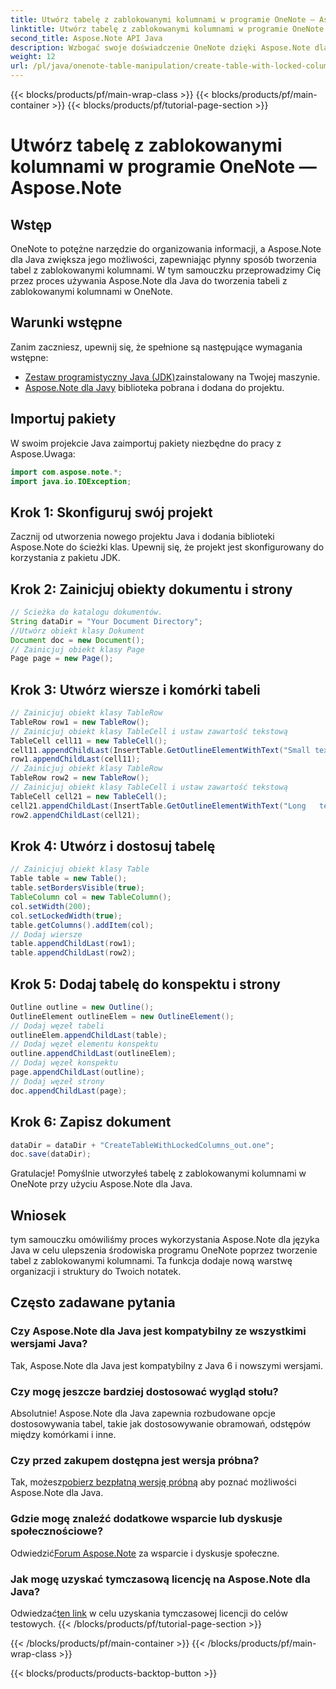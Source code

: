 ```yaml
---
title: Utwórz tabelę z zablokowanymi kolumnami w programie OneNote — Aspose.Note
linktitle: Utwórz tabelę z zablokowanymi kolumnami w programie OneNote — Aspose.Note
second_title: Aspose.Note API Java
description: Wzbogać swoje doświadczenie OneNote dzięki Aspose.Note dla Java. Dowiedz się, jak tworzyć tabele z zablokowanymi kolumnami, korzystając z przewodnika krok po kroku. Pobierz teraz bezpłatną wersję próbną!
weight: 12
url: /pl/java/onenote-table-manipulation/create-table-with-locked-columns/
---
```


{{< blocks/products/pf/main-wrap-class >}}
{{< blocks/products/pf/main-container >}}
{{< blocks/products/pf/tutorial-page-section >}}

# Utwórz tabelę z zablokowanymi kolumnami w programie OneNote — Aspose.Note

## Wstęp
OneNote to potężne narzędzie do organizowania informacji, a Aspose.Note dla Java zwiększa jego możliwości, zapewniając płynny sposób tworzenia tabel z zablokowanymi kolumnami. W tym samouczku przeprowadzimy Cię przez proces używania Aspose.Note dla Java do tworzenia tabeli z zablokowanymi kolumnami w OneNote.
## Warunki wstępne
Zanim zaczniesz, upewnij się, że spełnione są następujące wymagania wstępne:
- [Zestaw programistyczny Java (JDK)](https://www.oracle.com/java/technologies/javase-downloads.html)zainstalowany na Twojej maszynie.
- [Aspose.Note dla Javy](https://downloads.aspose.com/note/java) biblioteka pobrana i dodana do projektu.
## Importuj pakiety
W swoim projekcie Java zaimportuj pakiety niezbędne do pracy z Aspose.Uwaga:
```java
import com.aspose.note.*;
import java.io.IOException;
```
## Krok 1: Skonfiguruj swój projekt
Zacznij od utworzenia nowego projektu Java i dodania biblioteki Aspose.Note do ścieżki klas. Upewnij się, że projekt jest skonfigurowany do korzystania z pakietu JDK.
## Krok 2: Zainicjuj obiekty dokumentu i strony
```java
// Ścieżka do katalogu dokumentów.
String dataDir = "Your Document Directory";
//Utwórz obiekt klasy Dokument
Document doc = new Document();
// Zainicjuj obiekt klasy Page
Page page = new Page();
```
## Krok 3: Utwórz wiersze i komórki tabeli
```java
// Zainicjuj obiekt klasy TableRow
TableRow row1 = new TableRow();
// Zainicjuj obiekt klasy TableCell i ustaw zawartość tekstową
TableCell cell11 = new TableCell();
cell11.appendChildLast(InsertTable.GetOutlineElementWithText("Small text"));
row1.appendChildLast(cell11);
// Zainicjuj obiekt klasy TableRow
TableRow row2 = new TableRow();
// Zainicjuj obiekt klasy TableCell i ustaw zawartość tekstową
TableCell cell21 = new TableCell();
cell21.appendChildLast(InsertTable.GetOutlineElementWithText("Long   text    with    several   words and    spaces."));
row2.appendChildLast(cell21);
```
## Krok 4: Utwórz i dostosuj tabelę
```java
// Zainicjuj obiekt klasy Table
Table table = new Table();
table.setBordersVisible(true);
TableColumn col = new TableColumn();
col.setWidth(200);
col.setLockedWidth(true);
table.getColumns().addItem(col);
// Dodaj wiersze
table.appendChildLast(row1);
table.appendChildLast(row2);
```
## Krok 5: Dodaj tabelę do konspektu i strony
```java
Outline outline = new Outline();
OutlineElement outlineElem = new OutlineElement();
// Dodaj węzeł tabeli
outlineElem.appendChildLast(table);
// Dodaj węzeł elementu konspektu
outline.appendChildLast(outlineElem);
// Dodaj węzeł konspektu
page.appendChildLast(outline);
// Dodaj węzeł strony
doc.appendChildLast(page);
```
## Krok 6: Zapisz dokument
```java
dataDir = dataDir + "CreateTableWithLockedColumns_out.one";
doc.save(dataDir);
```
Gratulacje! Pomyślnie utworzyłeś tabelę z zablokowanymi kolumnami w OneNote przy użyciu Aspose.Note dla Java.
## Wniosek
tym samouczku omówiliśmy proces wykorzystania Aspose.Note dla języka Java w celu ulepszenia środowiska programu OneNote poprzez tworzenie tabel z zablokowanymi kolumnami. Ta funkcja dodaje nową warstwę organizacji i struktury do Twoich notatek.
## Często zadawane pytania
### Czy Aspose.Note dla Java jest kompatybilny ze wszystkimi wersjami Java?
Tak, Aspose.Note dla Java jest kompatybilny z Java 6 i nowszymi wersjami.
### Czy mogę jeszcze bardziej dostosować wygląd stołu?
Absolutnie! Aspose.Note dla Java zapewnia rozbudowane opcje dostosowywania tabel, takie jak dostosowywanie obramowań, odstępów między komórkami i inne.
### Czy przed zakupem dostępna jest wersja próbna?
 Tak, możesz[pobierz bezpłatną wersję próbną](https://releases.aspose.com/) aby poznać możliwości Aspose.Note dla Java.
### Gdzie mogę znaleźć dodatkowe wsparcie lub dyskusje społecznościowe?
 Odwiedzić[Forum Aspose.Note](https://forum.aspose.com/c/note/28) za wsparcie i dyskusje społeczne.
### Jak mogę uzyskać tymczasową licencję na Aspose.Note dla Java?
 Odwiedzać[ten link](https://purchase.aspose.com/temporary-license/) w celu uzyskania tymczasowej licencji do celów testowych.
{{< /blocks/products/pf/tutorial-page-section >}}

{{< /blocks/products/pf/main-container >}}
{{< /blocks/products/pf/main-wrap-class >}}

{{< blocks/products/products-backtop-button >}}
